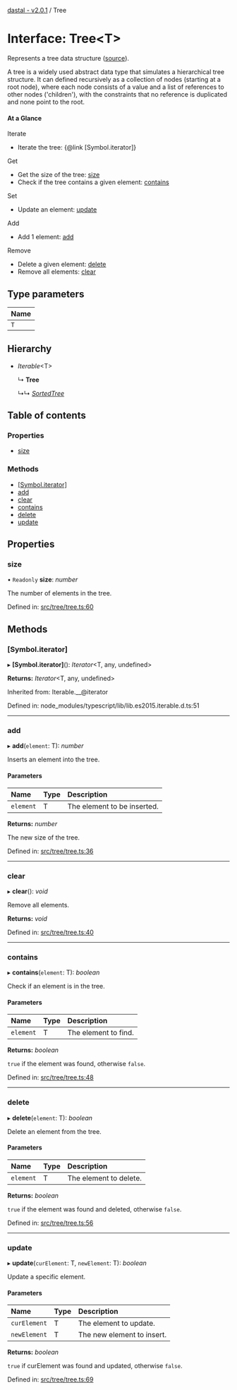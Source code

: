 [dastal - v2.0.1](../README.md) / Tree

# Interface: Tree<T\>

Represents a tree data structure ([source](https://en.wikipedia.org/wiki/Tree_(data_structure))).

A tree is a widely used abstract data type that simulates a hierarchical tree structure.
It can defined recursively as a collection of nodes (starting at a root node),
where each node consists of a value and a list of references to other nodes ('children'), with the
constraints that no reference is duplicated and none point to the root.

#### At a Glance

Iterate
- Iterate the tree: {@link [Symbol.iterator]}

Get
- Get the size of the tree: [size](tree.md#size)
- Check if the tree contains a given element: [contains](tree.md#contains)

Set
- Update an element: [update](tree.md#update)

Add
- Add 1 element: [add](tree.md#add)

Remove
- Delete a given element: [delete](tree.md#delete)
- Remove all elements: [clear](tree.md#clear)

## Type parameters

| Name |
| :------ |
| `T` |

## Hierarchy

- *Iterable*<T\>

  ↳ **Tree**

  ↳↳ [*SortedTree*](sortedtree.md)

## Table of contents

### Properties

- [size](tree.md#size)

### Methods

- [[Symbol.iterator]](tree.md#[symbol.iterator])
- [add](tree.md#add)
- [clear](tree.md#clear)
- [contains](tree.md#contains)
- [delete](tree.md#delete)
- [update](tree.md#update)

## Properties

### size

• `Readonly` **size**: *number*

The number of elements in the tree.

Defined in: [src/tree/tree.ts:60](https://github.com/havelessbemore/dastal/blob/c8bb6f5/src/tree/tree.ts#L60)

## Methods

### [Symbol.iterator]

▸ **[Symbol.iterator]**(): *Iterator*<T, any, undefined\>

**Returns:** *Iterator*<T, any, undefined\>

Inherited from: Iterable.\_\_@iterator

Defined in: node_modules/typescript/lib/lib.es2015.iterable.d.ts:51

___

### add

▸ **add**(`element`: T): *number*

Inserts an element into the tree.

#### Parameters

| Name | Type | Description |
| :------ | :------ | :------ |
| `element` | T | The element to be inserted. |

**Returns:** *number*

The new size of the tree.

Defined in: [src/tree/tree.ts:36](https://github.com/havelessbemore/dastal/blob/c8bb6f5/src/tree/tree.ts#L36)

___

### clear

▸ **clear**(): *void*

Remove all elements.

**Returns:** *void*

Defined in: [src/tree/tree.ts:40](https://github.com/havelessbemore/dastal/blob/c8bb6f5/src/tree/tree.ts#L40)

___

### contains

▸ **contains**(`element`: T): *boolean*

Check if an element is in the tree.

#### Parameters

| Name | Type | Description |
| :------ | :------ | :------ |
| `element` | T | The element to find. |

**Returns:** *boolean*

`true` if the element was found, otherwise `false`.

Defined in: [src/tree/tree.ts:48](https://github.com/havelessbemore/dastal/blob/c8bb6f5/src/tree/tree.ts#L48)

___

### delete

▸ **delete**(`element`: T): *boolean*

Delete an element from the tree.

#### Parameters

| Name | Type | Description |
| :------ | :------ | :------ |
| `element` | T | The element to delete. |

**Returns:** *boolean*

`true` if the element was found and deleted, otherwise `false`.

Defined in: [src/tree/tree.ts:56](https://github.com/havelessbemore/dastal/blob/c8bb6f5/src/tree/tree.ts#L56)

___

### update

▸ **update**(`curElement`: T, `newElement`: T): *boolean*

Update a specific element.

#### Parameters

| Name | Type | Description |
| :------ | :------ | :------ |
| `curElement` | T | The element to update. |
| `newElement` | T | The new element to insert. |

**Returns:** *boolean*

`true` if curElement was found and updated, otherwise `false`.

Defined in: [src/tree/tree.ts:69](https://github.com/havelessbemore/dastal/blob/c8bb6f5/src/tree/tree.ts#L69)
